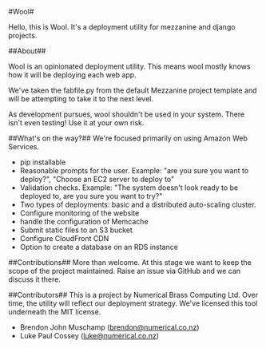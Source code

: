 #Wool#

Hello, this is Wool. It's a deployment utility for mezzanine and django projects.


##About##

Wool is an opinionated deployment utility. This means wool mostly knows how it will be deploying each web app.

We've taken the fabfile.py from the default Mezzanine project template and will be attempting to take it to the next level.

As development pursues, wool shouldn't be used in your system. There isn't even testing! Use it at your own risk.


##What's on the way?##
We're focused primarily on using Amazon Web Services.

- pip installable
- Reasonable prompts for the user. Example: "are you sure you want to deploy?", "Choose an EC2 server to deploy to"
- Validation checks. Example: "The system doesn't look ready to be deployed to, are you sure you want to try?"
- Two types of deployments: basic and a distributed auto-scaling cluster.
- Configure monitoring of the website
- handle the configuration of Memcache
- Submit static files to an S3 bucket
- Configure CloudFront CDN
- Option to create a database on an RDS instance


##Contributions##
More than welcome. At this stage we want to keep the scope of the project maintained. Raise an issue via GitHub and we can discuss it there.


##Contributors##
This is a project by Numerical Brass Computing Ltd. Over time, the utility will reflect our deployment strategy. We've licensed this tool underneath the MIT license.

- Brendon John Muschamp (brendon@numerical.co.nz)
- Luke Paul Cossey (luke@numerical.co.nz)
